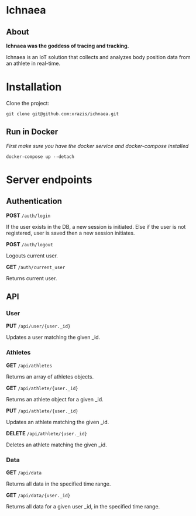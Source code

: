 # Ichnaea

## About

**Ichnaea was the goddess of tracing and tracking.**

Ichnaea is an IoT solution that collects and analyzes body position data from an athlete in real-time.

# Installation

Clone the project:

    git clone git@github.com:xrazis/ichnaea.git

## Run in Docker

_First make sure you have the docker service and docker-compose installed_

    docker-compose up --detach

# Server endpoints

## Authentication

**POST** `/auth/login`

If the user exists in the DB, a new session is initiated. Else if the user is not registered, user is saved then a new
session initiates.

**POST** `/auth/logout`

Logouts current user.

**GET** `/auth/current_user`

Returns current user.

## API

### User

**PUT** `/api/user/{user._id}`

Updates a user matching the given _id.

### Athletes

**GET** `/api/athletes`

Returns an array of athletes objects.

**GET** `/api/athlete/{user._id}`

Returns an athlete object for a given _id.

**PUT** `/api/athlete/{user._id}`

Updates an athlete matching the given _id.

**DELETE** `/api/athlete/{user._id}`

Deletes an athlete matching the given _id.

### Data

**GET** `/api/data`

Returns all data in the specified time range.

**GET** `/api/data/{user._id}`

Returns all data for a given user _id, in the specified time range.